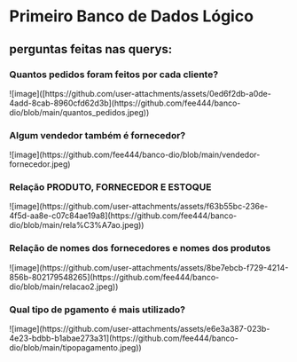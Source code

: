 <h1>Primeiro Banco de Dados Lógico</h1>

<h2>perguntas feitas nas querys:</h2>
<h3>Quantos pedidos foram feitos por cada cliente?</h3>
![image]([https://github.com/user-attachments/assets/0ed6f2db-a0de-4add-8cab-8960cfd62d3b](https://github.com/fee444/banco-dio/blob/main/quantos_pedidos.jpeg))
<br>
<h3>Algum vendedor também é fornecedor?</h3>
![image](https://github.com/fee444/banco-dio/blob/main/vendedor-fornecedor.jpeg)
<br>
<h3>Relação PRODUTO, FORNECEDOR E ESTOQUE</h3>
![image](https://github.com/user-attachments/assets/f63b55bc-236e-4f5d-aa8e-c07c84ae19a8](https://github.com/fee444/banco-dio/blob/main/rela%C3%A7ao.jpeg))
<br>
<h3>Relação de nomes dos fornecedores e nomes dos produtos</h3>
![image](https://github.com/user-attachments/assets/8be7ebcb-f729-4214-856b-802179548265](https://github.com/fee444/banco-dio/blob/main/relacao2.jpeg))
<br>
<h3>Qual tipo de pgamento é mais utilizado?</h3>
![image](https://github.com/user-attachments/assets/e6e3a387-023b-4e23-bdbb-b1abae273a31](https://github.com/fee444/banco-dio/blob/main/tipopagamento.jpeg))
